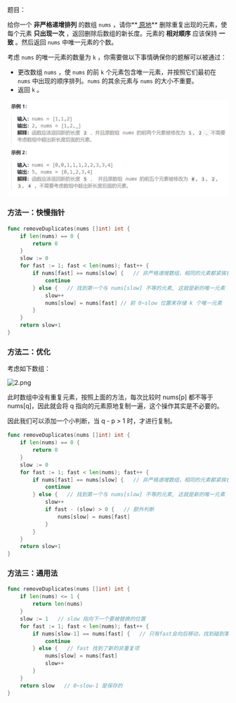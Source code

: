 题目：

给你一个 **非严格递增排列** 的数组 `nums` ，请你**[ 原地](http://baike.baidu.com/item/原地算法)** 删除重复出现的元素，使每个元素 **只出现一次** ，返回删除后数组的新长度。元素的 **相对顺序** 应该保持 **一致** 。然后返回 `nums` 中唯一元素的个数。

考虑 `nums` 的唯一元素的数量为 `k` ，你需要做以下事情确保你的题解可以被通过：

- 更改数组 `nums` ，使 `nums` 的前 `k` 个元素包含唯一元素，并按照它们最初在 `nums` 中出现的顺序排列。`nums` 的其余元素与 `nums` 的大小不重要。
- 返回 `k` 。

![image-20240222103151306](26.删除有序数组中的重复项.assets/image-20240222103151306.png)

### 方法一：快慢指针

```go
func removeDuplicates(nums []int) int {
    if len(nums) == 0 {
        return 0
    }
    slow := 0
    for fast := 1; fast < len(nums); fast++ {
        if nums[fast] == nums[slow] {   // 非严格递增数组，相同的元素都紧挨在一起
            continue
        } else {   // 找到第一个与 nums[slow] 不等的元素, 这就是新的唯一元素
            slow++
            nums[slow] = nums[fast] // 前 0~slow 位置来存储 k 个唯一元素
        }
    }
    return slow+1
}
```

### 方法二：优化

考虑如下数组：

![2.png](https://pic.leetcode-cn.com/06e80bea0bfa0dadc6891407a237fef245f950cab74d050027ac3beecb65d778-2.png)

此时数组中没有重复元素，按照上面的方法，每次比较时 nums[p] 都不等于 nums[q]，因此就会将 q 指向的元素原地复制一遍，这个操作其实是不必要的。

因此我们可以添加一个小判断，当 q - p > 1 时，才进行复制。

```go
func removeDuplicates(nums []int) int {
    if len(nums) == 0 {
        return 0
    }
    slow := 0
    for fast := 1; fast < len(nums); fast++ {
        if nums[fast] == nums[slow] {   // 非严格递增数组，相同的元素都紧挨在一起
            continue
        } else {   // 找到第一个与 nums[slow] 不等的元素, 这就是新的唯一元素
            slow++
            if fast - (slow) > 0 {   // 额外判断
                nums[slow] = nums[fast] 
            }
        }
    }
    return slow+1
}
```

### 方法三：通用法

```go
func removeDuplicates(nums []int) int {
    if len(nums) <= 1 {
        return len(nums)
    }
    slow := 1   // slow 指向下一个要被替换的位置
    for fast := 1; fast < len(nums); fast++ {
        if nums[slow-1] == nums[fast] {   // 只有fast会向后移动，找到碰到第一个非重复项
            continue
        } else {   // fast 找到了新的非重复项
            nums[slow] = nums[fast] 
            slow++
        }
    }
    return slow   // 0~slow-1 是保存的
}
```

